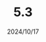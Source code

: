 ---
layout: gold_efficiency

title: 5.3
date: 2024/10/17
description: Wild Rift Gold Efficiency of 5.3 (4 new)
image: /assets/favicon512x512.png

permalink: /5.3/

data:
    refer_url: https://wildrift.leagueoflegends.com/en-us/news/game-updates/wild-rift-patch-notes-5-3/
    refer_text: 5.3
    items: items_5_3
    stats: stats_5_3

patch_note:
    statuses:
        buffed: ""
        adjusted: ""
        nerfed: ""
        new: "HEXTECH SOULSTEALER, HEXTECH STORMRAZOR, HEXTECH BLACK CLEAVER, HEXTECH ZEKE’S CONVERGENCE"
    excludes: ""
    compare:
        statuses: "buffed,adjusted,nerfed,new"
        items: items_5_2d
        stats: stats_5_2d
        item_prefix: 5.2d
        force: "Hextech Black Cleaver:Black Cleaver;Hextech Black Cleaver (Rage - basic - Melee):Black Cleaver (Rage - AA - Melee);Hextech Black Cleaver (Rage - basic - Range):Black Cleaver (Rage - AA - Range);Hextech Black Cleaver (Rage - 4Stacks - Melee):Black Cleaver (Rage - Kill - Melee);Hextech Black Cleaver (Rage - 4Stacks - Range):Black Cleaver (Rage - Kill - Range);Hextech Stormrazor:Stormrazor;Hextech Soulstealer:Awakened Soulstealer;Hextech Zeke's Convergence:Zeke's Convergence"
---